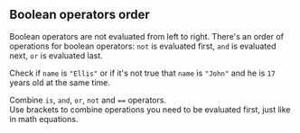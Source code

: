 ## Boolean operators order

Boolean operators are not evaluated from left to right. There's an order of operations for boolean operators: `not` is evaluated first, `and` is evaluated next, `or` is evaluated last.  
  
Check if `name` is `"Ellis"` or if it's not true that `name` is `"John"` and he is `17` years old at the same time.  

<div class='hint'>Combine <code>is</code>, <code>and</code>, <code>or</code>, <code>not</code> and <code>==</code> operators.</div>

<div class='hint'>Use brackets to combine operations you need to be evaluated first, just like in math equations.</div>

